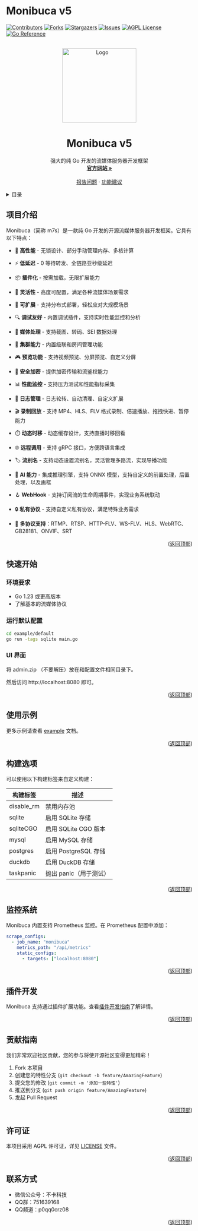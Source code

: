 # Monibuca v5

<a id="readme-top"></a>

[![Contributors][contributors-shield]][contributors-url]
[![Forks][forks-shield]][forks-url]
[![Stargazers][stars-shield]][stars-url]
[![Issues][issues-shield]][issues-url]
[![AGPL License][license-shield]][license-url]
[![Go Reference](https://pkg.go.dev/badge/m7s.live/v5.svg)](https://pkg.go.dev/m7s.live/v5)

<br />
<div align="center">
  <a href="https://monibuca.com">
    <img src="https://monibuca.com/svg/logo.svg" alt="Logo" width="200">
  </a>

  <h1 align="center">Monibuca v5</h1>
  <p align="center">
    强大的纯 Go 开发的流媒体服务器开发框架
    <br />
    <a href="https://monibuca.com"><strong>官方网站 »</strong></a>
    <br />
    <br />
    <a href="https://github.com/langhuihui/monibuca/issues">报告问题</a>
    ·
    <a href="https://github.com/langhuihui/monibuca/issues">功能建议</a>
  </p>
</div>

<!-- 目录 -->
<details>
  <summary>目录</summary>
  <ol>
    <li><a href="#项目介绍">项目介绍</a></li>
    <li><a href="#快速开始">快速开始</a></li>
    <li><a href="#使用示例">使用示例</a></li>
    <li><a href="#构建选项">构建选项</a></li>
    <li><a href="#监控系统">监控系统</a></li>
    <li><a href="#插件开发">插件开发</a></li>
    <li><a href="#贡献指南">贡献指南</a></li>
    <li><a href="#许可证">许可证</a></li>
  </ol>
</details>

## 项目介绍

Monibuca（简称 m7s）是一款纯 Go 开发的开源流媒体服务器开发框架。它具有以下特点：

- 🚀 **高性能** - 无锁设计、部分手动管理内存、多核计算
- ⚡ **低延迟** - 0 等待转发、全链路亚秒级延迟
- 📦 **插件化** - 按需加载，无限扩展能力
- 🔧 **灵活性** - 高度可配置，满足各种流媒体场景需求
- 💪 **可扩展** - 支持分布式部署，轻松应对大规模场景
- 🔍 **调试友好** - 内置调试插件，支持实时性能监控和分析
- 🎥 **媒体处理** - 支持截图、转码、SEI 数据处理
- 🔄 **集群能力** - 内置级联和房间管理功能
- 🎮 **预览功能** - 支持视频预览、分屏预览、自定义分屏
- 🔐 **安全加密** - 提供加密传输和流鉴权能力
- 📊 **性能监控** - 支持压力测试和性能指标采集
- 📝 **日志管理** - 日志轮转、自动清理、自定义扩展
- 🎬 **录制回放** - 支持 MP4、HLS、FLV 格式录制、倍速播放、拖拽快进、暂停能力
- ⏱️ **动态时移** - 动态缓存设计，支持直播时移回看
- 🌐 **远程调用** - 支持 gRPC 接口，方便跨语言集成
- 🏷️ **流别名** - 支持动态设置流别名，灵活管理多路流，实现导播功能
- 🤖 **AI 能力** - 集成推理引擎，支持 ONNX 模型，支持自定义的前置处理，后置处理，以及画框
- 🪝 **WebHook** - 支持订阅流的生命周期事件，实现业务系统联动
- 🔒 **私有协议** - 支持自定义私有协议，满足特殊业务需求

- 🔄 **多协议支持**：RTMP、RTSP、HTTP-FLV、WS-FLV、HLS、WebRTC、GB28181、ONVIF、SRT

<p align="right">(<a href="#readme-top">返回顶部</a>)</p>

## 快速开始

### 环境要求

- Go 1.23 或更高版本
- 了解基本的流媒体协议

### 运行默认配置

```bash
cd example/default
go run -tags sqlite main.go
```
### UI 界面

将 admin.zip （不要解压）放在和配置文件相同目录下。

然后访问 http://localhost:8080 即可。


<p align="right">(<a href="#readme-top">返回顶部</a>)</p>

## 使用示例

更多示例请查看 [example](./example/READEME_CN.md) 文档。

<p align="right">(<a href="#readme-top">返回顶部</a>)</p>

## 构建选项

可以使用以下构建标签来自定义构建：

| 构建标签 | 描述 |
|----------|------|
| disable_rm | 禁用内存池 |
| sqlite | 启用 SQLite 存储 |
| sqliteCGO | 启用 SQLite CGO 版本 |
| mysql | 启用 MySQL 存储 |
| postgres | 启用 PostgreSQL 存储 |
| duckdb | 启用 DuckDB 存储 |
| taskpanic | 抛出 panic（用于测试） |

<p align="right">(<a href="#readme-top">返回顶部</a>)</p>

## 监控系统

Monibuca 内置支持 Prometheus 监控。在 Prometheus 配置中添加：

```yaml
scrape_configs:
  - job_name: "monibuca"
    metrics_path: "/api/metrics"
    static_configs:
      - targets: ["localhost:8080"]
```

<p align="right">(<a href="#readme-top">返回顶部</a>)</p>

## 插件开发

Monibuca 支持通过插件扩展功能。查看[插件开发指南](./plugin/README_CN.md)了解详情。

<p align="right">(<a href="#readme-top">返回顶部</a>)</p>

## 贡献指南

我们非常欢迎社区贡献，您的参与将使开源社区变得更加精彩！

1. Fork 本项目
2. 创建您的特性分支 (`git checkout -b feature/AmazingFeature`)
3. 提交您的修改 (`git commit -m '添加一些特性'`)
4. 推送到分支 (`git push origin feature/AmazingFeature`)
5. 发起 Pull Request

<p align="right">(<a href="#readme-top">返回顶部</a>)</p>

## 许可证

本项目采用 AGPL 许可证，详见 [LICENSE](./LICENSE) 文件。

<p align="right">(<a href="#readme-top">返回顶部</a>)</p>

## 联系方式

- 微信公众号：不卡科技
- QQ群：751639168
- QQ频道：p0qq0crz08

<p align="right">(<a href="#readme-top">返回顶部</a>)</p>

<!-- MARKDOWN LINKS & IMAGES -->
[contributors-shield]: https://img.shields.io/github/contributors/langhuihui/monibuca.svg?style=for-the-badge
[contributors-url]: https://github.com/langhuihui/monibuca/graphs/contributors
[forks-shield]: https://img.shields.io/github/forks/langhuihui/monibuca.svg?style=for-the-badge
[forks-url]: https://github.com/langhuihui/monibuca/network/members
[stars-shield]: https://img.shields.io/github/stars/langhuihui/monibuca.svg?style=for-the-badge
[stars-url]: https://github.com/langhuihui/monibuca/stargazers
[issues-shield]: https://img.shields.io/github/issues/langhuihui/monibuca.svg?style=for-the-badge
[issues-url]: https://github.com/langhuihui/monibuca/issues
[license-shield]: https://img.shields.io/github/license/langhuihui/monibuca.svg?style=for-the-badge
[license-url]: https://github.com/langhuihui/monibuca/blob/v5/LICENSE
